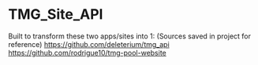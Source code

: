 # TMG_Site_API

Built to transform these two apps/sites into 1:  (Sources saved in project for reference)
https://github.com/deleterium/tmg_api
https://github.com/rodrigue10/tmg-pool-website




